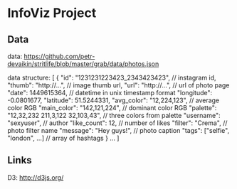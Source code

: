 # InfoViz Project
## Data
data: https://github.com/petr-devaikin/stritlife/blob/master/grab/data/photos.json

data structure:
[
  {
    "id": "1231231223423_2343423423", // instagram id,
    "thumb": "http://...", // image thumb url,
    "url": "http://...", // url of photo page
    "date": 1449615364, // datetime in unix timestamp format
    "longitude": -0.0801677,
    "latitude": 51.5244331,
    "avg_color": "12,224,123", // average color RGB
    "main_color": "142,121,224", // dominant color RGB
    "palette": "12,32,232 211,3,122 32,103,43", // three colors from palette
    "username": "sexyuser", // author
    "like_count": 12, // number of likes
    "filter": "Crema", // photo filter name
    "message": "Hey guys!", // photo caption
    "tags": ["selfie", "london", ...] // array of hashtags
  }
  ...
]

## Links

D3: http://d3js.org/
